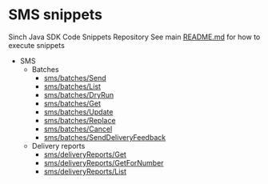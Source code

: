 # SMS snippets
Sinch Java SDK Code Snippets Repository 
See main [README.md](../../../../../README.md) for how to execute snippets

- SMS
  - Batches
    - [sms/batches/Send](./batches/Send.java)
    - [sms/batches/List](./batches/List.java) 
    - [sms/batches/DryRun](./batches/DryRun.java) 
    - [sms/batches/Get](./batches/Get.java)
    - [sms/batches/Update](./batches/Update.java)
    - [sms/batches/Replace](./batches/Replace.java)
    - [sms/batches/Cancel](./batches/Cancel.java)
    - [sms/batches/SendDeliveryFeedback](./batches/SendDeliveryFeedback.java)
  - Delivery reports
    - [sms/deliveryReports/Get](./deliveryReports/Get.java) 
    - [sms/deliveryReports/GetForNumber](./deliveryReports/GetForNumber.java)
    - [sms/deliveryReports/List](./deliveryReports/List.java) 
